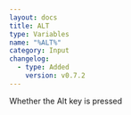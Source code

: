 ```yaml
---
layout: docs
title: ALT
type: Variables
name: "%ALT%"
category: Input
changelog:
  - type: Added
    version: v0.7.2
---
```

Whether the Alt key is pressed
